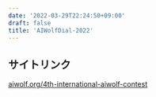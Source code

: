 ```yaml
---
date: '2022-03-29T22:24:50+09:00'
draft: false
title: 'AIWolfDial-2022'
---
```


## サイトリンク

[aiwolf.org/4th-international-aiwolf-contest](https://aiwolf.org/4th-international-aiwolf-contest)
